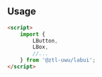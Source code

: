 ## Usage

```html
<script>
    import {
        LButton,
        LBox,
        //...
    } from '@ztl-uwu/labui';
</script>
```
